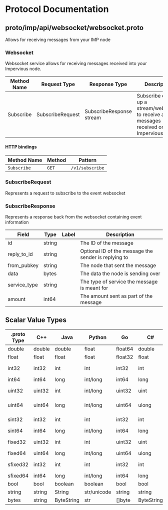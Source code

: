 # Protocol Documentation
<a name="top"></a>

<!--
## Table of Contents

- [proto/imp/api/websocket/websocket.proto](#proto/imp/api/websocket/websocket.proto)
    - [SubscribeRequest](#websocket.SubscribeRequest)
    - [SubscribeResponse](#websocket.SubscribeResponse)

    - [Websocket](#websocket.Websocket)

- [Scalar Value Types](#scalar-value-types)



<a name="proto/imp/api/websocket/websocket.proto"></a>
<p align="right"><a href="#top">Top</a></p>

-->

## proto/imp/api/websocket/websocket.proto
Allows for receiving messages from your IMP node



<a name="websocket.Websocket"></a>

### Websocket
Websocket service allows for receiving messages received into your Impervious node.

| Method Name | Request Type | Response Type | Description |
| ----------- | ------------ | ------------- | ------------|
| Subscribe | SubscribeRequest | SubscribeResponse stream | Subscribe opens up a stream/websocket to receive all messages received on your Impervious node. |


#### HTTP bindings

| Method Name | Method | Pattern |
| ----------- | ------ | ------- |
| `Subscribe` | `GET` | `/v1/subscribe` <!-- end services -->



<a name="websocket.SubscribeRequest"></a>

### SubscribeRequest
Represents a request to subscribe to the event websocket






<a name="websocket.SubscribeResponse"></a>

### SubscribeResponse
Represents a response back from the websocket containing event information


| Field | Type | Label | Description |
| ----- | ---- | ----- | ----------- |
| id | string |  | The ID of the message |
| reply_to_id | string |  | Optional ID of the message the sender is replying to |
| from_pubkey | string |  | The node that sent the message |
| data | bytes |  | The data the node is sending over |
| service_type | string |  | The type of service the message is meant for |
| amount | int64 |  | The amount sent as part of the message |





 <!-- end messages -->

 <!-- end enums -->

 <!-- end HasExtensions -->

## Scalar Value Types

| .proto Type | C++ | Java | Python | Go | C# | PHP | Ruby |
| ----------- | --- | ---- | ------ | -- | -- | --- | ---- |
| <a name="double" /> double | double | double | float | float64 | double | float | Float |
| <a name="float" /> float | float | float | float | float32 | float | float | Float |
| <a name="int32" /> int32 | int32 | int | int | int32 | int | integer | Bignum or Fixnum (as required) |
| <a name="int64" /> int64 | int64 | long | int/long | int64 | long | integer/string | Bignum |
| <a name="uint32" /> uint32 | uint32 | int | int/long | uint32 | uint | integer | Bignum or Fixnum (as required) |
| <a name="uint64" /> uint64 | uint64 | long | int/long | uint64 | ulong | integer/string | Bignum or Fixnum (as required) |
| <a name="sint32" /> sint32 | int32 | int | int | int32 | int | integer | Bignum or Fixnum (as required) |
| <a name="sint64" /> sint64 | int64 | long | int/long | int64 | long | integer/string | Bignum |
| <a name="fixed32" /> fixed32 | uint32 | int | int | uint32 | uint | integer | Bignum or Fixnum (as required) |
| <a name="fixed64" /> fixed64 | uint64 | long | int/long | uint64 | ulong | integer/string | Bignum |
| <a name="sfixed32" /> sfixed32 | int32 | int | int | int32 | int | integer | Bignum or Fixnum (as required) |
| <a name="sfixed64" /> sfixed64 | int64 | long | int/long | int64 | long | integer/string | Bignum |
| <a name="bool" /> bool | bool | boolean | boolean | bool | bool | boolean | TrueClass/FalseClass |
| <a name="string" /> string | string | String | str/unicode | string | string | string | String (UTF-8) |
| <a name="bytes" /> bytes | string | ByteString | str | []byte | ByteString | string | String (ASCII-8BIT) |
